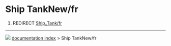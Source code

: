 # Ship TankNew/fr
1.  REDIRECT [Ship\_Tank/fr](Ship_Tank/fr.md)



---
![](images/Right_arrow.png) [documentation index](../README.md) > Ship TankNew/fr
